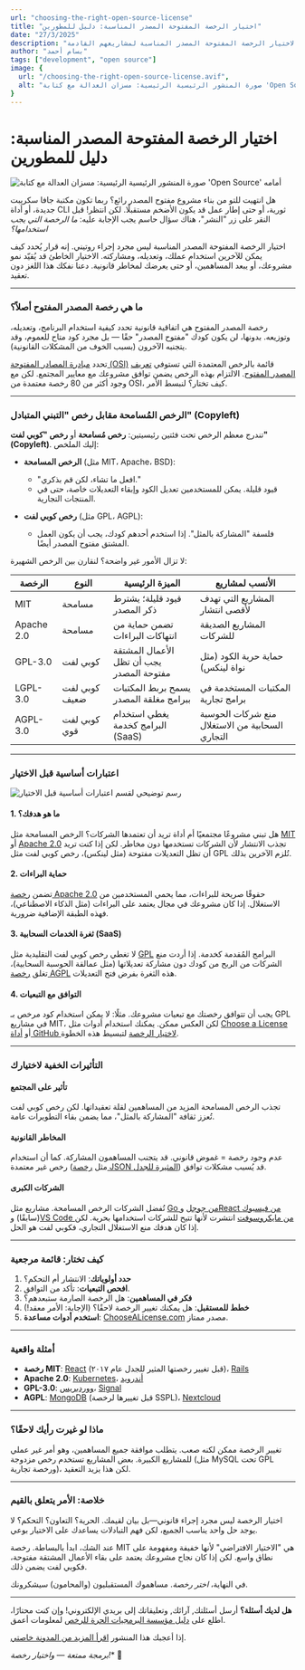 ```yaml
---
url: "choosing-the-right-open-source-license"
title: "اختيار الرخصة المفتوحة المصدر المناسبة: دليل للمطورين"
date: "27/3/2025"
description: "دليل للمطورين لاختيار الرخصة المفتوحة المصدر المناسبة لمشاريعهم القادمة"
author: "بسام أحمد"
tags: ["development", "open source"]
image: {
  url: "/choosing-the-right-open-source-license.avif",
  alt: "صورة المنشور الرئيسية الرئيسية: مسزان العدالة مع كتابة 'Open Source' أمامه"
}
---
```

# **اختيار الرخصة المفتوحة المصدر المناسبة: دليل للمطورين**  

![صورة المنشور الرئيسية الرئيسية: مسزان العدالة مع كتابة 'Open Source' أمامه](/choosing-the-right-open-source-license.avif)

هل انتهيت للتو من بناء مشروع مفتوح المصدر رائع؟ ربما تكون مكتبة جافا سكريبت جديدة، أو أداة CLI ثورية، أو حتى إطار عمل قد يكون الأضخم مستقبلًا. لكن انتظر! قبل النقر على زر "النشر"، هناك سؤال حاسم يجب الإجابة عليه: *ما الرخصة التي يجب استخدامها؟*  

اختيار الرخصة المفتوحة المصدر المناسبة ليس مجرد إجراء روتيني. إنه قرار يُحدد كيف يمكن للآخرين استخدام عملك، وتعديله، ومشاركته. الاختيار الخاطئ قد يُقيّد نمو مشروعك، أو يبعد المساهمين، أو حتى يعرضك لمخاطر قانونية. دعنا نفكك هذا اللغز دون تعقيد.  

---

### **ما هي رخصة المصدر المفتوح أصلاً؟**  

رخصة المصدر المفتوح هي اتفاقية قانونية تحدد كيفية استخدام البرنامج، وتعديله، وتوزيعه. بدونها، لن يكون كودك "مفتوح المصدر" حقًا — بل مجرد كود متاح للعموم، وقد يتجنبه الآخرون (بسبب الخوف من المشكلات القانونية).  

تحدد [مبادرة المصادر المفتوحة (OSI)](https://opensource.org/licenses) قائمة بالرخص المعتمدة التي تستوفي [تعريف المصدر المفتوح](https://opensource.org/osd). الالتزام بهذه الرخص يضمن توافق مشروعك مع معايير المجتمع. لكن مع وجود أكثر من 80 رخصة معتمدة من OSI، كيف تختار؟ لنبسط الأمر.  

---

### **الرخص المُسامحة مقابل رخص "التبني المتبادل" (Copyleft)**  

تندرج معظم الرخص تحت فئتين رئيسيتين: **رخص مُسامحة** أو **رخص "كوبي لفت" (Copyleft)**. إليك الملخص:  

- **الرخص المسامحة** (مثل MIT، Apache، BSD):  
  - "افعل ما تشاء، لكن قم بذكري."  
  - قيود قليلة. يمكن للمستخدمين تعديل الكود وإبقاء التعديلات خاصة، حتى في المنتجات التجارية.  

- **رخص كوبي لفت** (مثل GPL، AGPL):  
  - فلسفة "المشاركة بالمثل". إذا استخدم أحدهم كودك، يجب أن يكون العمل المشتق مفتوح المصدر أيضًا.  

لا تزال الأمور غير واضحة؟ لنقارن بين الرخص الشهيرة:  

| **الرخصة** | **النوع**         | **الميزة الرئيسية**                          | **الأنسب لمشاريع**                            |  
|------------|-------------------|----------------------------------------------|-----------------------------------------------|  
| MIT        | مسامحة           | قيود قليلة؛ يشترط ذكر المصدر                  | المشاريع التي تهدف لأقصى انتشار               |  
| Apache 2.0 | مسامحة           | تضمن حماية من انتهاكات البراءات               | المشاريع الصديقة للشركات                      |  
| GPL-3.0    | كوبي لفت         | الأعمال المشتقة يجب أن تظل مفتوحة المصدر      | حماية حرية الكود (مثل نواة لينكس)              |  
| LGPL-3.0   | كوبي لفت ضعيف    | يسمح بربط المكتبات ببرامج مغلقة المصدر        | المكتبات المستخدمة في برامج تجارية            |  
| AGPL-3.0   | كوبي لفت قوي     | يغطي استخدام البرامج كخدمة (SaaS)            | منع شركات الحوسبة السحابية من الاستغلال التجاري |  

---

### **اعتبارات أساسية قبل الاختيار**  

![رسم توضيحي لقسم اعتبارات أساسية قبل الاختيار](/key-considerations-before-you-commit-ar.svg)

#### 1. **ما هو هدفك؟**  
هل تبني مشروعًا مجتمعيًا أم أداة تريد أن تعتمدها الشركات؟ الرخص المسامحة مثل [MIT](http://opensource.org/license/mit) أو [Apache 2.0](https://www.apache.org/licenses/LICENSE-2.0) تجذب الانتشار لأن الشركات تستخدمها دون مخاطر. لكن إذا كنت تريد أن تظل التعديلات مفتوحة (مثل لينكس)، رخص كوبي لفت مثل GPL تُلزم الآخرين بذلك.  

#### 2. **حماية البراءات**  
تضمن [رخصة Apache 2.0](https://www.apache.org/licenses/LICENSE-2.0) حقوقًا صريحة للبراءات، مما يحمي المستخدمين من الاستغلال. إذا كان مشروعك في مجال يعتمد على البراءات (مثل الذكاء الاصطناعي)، فهذه الطبقة الإضافية ضرورية.  

#### 3. **ثغرة الخدمات السحابية (SaaS)**  
لا تغطي رخص كوبي لفت التقليدية مثل [GPL](https://www.gnu.org/licenses/gpl-3.0.en.html) البرامج المُقدمة كخدمة. إذا أردت منع الشركات من الربح من كودك دون مشاركة تعديلاتها (مثل عمالقة الحوسبة السحابية)، تغلق [رخصة AGPL](https://www.gnu.org/licenses/agpl-3.0) هذه الثغرة بفرض فتح التعديلات.  

#### 4. **التوافق مع التبعيات**  
يجب أن تتوافق رخصتك مع تبعيات مشروعك. مثلًا: لا يمكن استخدام كود مرخص بـ GPL في مشاريع MIT، لكن العكس ممكن. يمكنك استخدام أدوات مثل [Choose a License](https://choosealicense.com/) أو [أداة GitHub لاختيار الرخصة](https://docs.github.com/ar/repositories/managing-your-repositorys-settings-and-features/customizing-your-repository/licensing-a-repository) لتبسيط هذه الخطوة.  

---

### **التأثيرات الخفية لاختيارك**  

#### **تأثير على المجتمع**  
تجذب الرخص المسامحة المزيد من المساهمين لقلة تعقيداتها. لكن رخص كوبي لفت تُعزز ثقافة "المشاركة بالمثل"، مما يضمن بقاء التطويرات عامة.  

#### **المخاطر القانونية**  
عدم وجود رخصة = غموض قانوني. قد يتجنب المساهمون المشاركة. كما أن استخدام رخص غير معتمدة (مثل [رخصة JSON المثيرة للجدل](https://www.json.org/license.html)) قد يُسبب مشكلات توافق.  

#### **الشركات الكبرى**  
تُفضل الشركات الرخص المسامحة. مشاريع مثل [Go من جوجل](https://go.dev/) و[React من فيسبوك](https://github.com/facebook/react) (سابقًا) و[VS Code من مايكروسوفت](https://code.visualstudio.com/) انتشرت لأنها تتيح للشركات استخدامها بحرية. لكن إذا كان هدفك منع الاستغلال التجاري، فكوبي لفت هو الحل.  

---

### **كيف تختار: قائمة مرجعية**  

1. **حدد أولوياتك**: الانتشار أم التحكم؟  
2. **افحص التبعيات**: تأكد من التوافق.  
3. **فكر في المساهمين**: هل الرخصة الصارمة ستبعدهم؟  
4. **خطط للمستقبل**: هل يمكنك تغيير الرخصة لاحقًا؟ (الإجابة: الأمر معقد!)  
5. **استخدم أدوات مساعدة**: [ChooseALicense.com](https://choosealicense.com/) مصدر ممتاز.  

---

### **أمثلة واقعية**  

- **رخصة MIT**: [React](https://github.com/facebook/react) (قبل تغيير رخصتها المثير للجدل عام ٢٠١٧)، [Rails](https://github.com/rails/rails)  
- **Apache 2.0**: [Kubernetes](https://github.com/kubernetes/kubernetes)، [أندرويد](https://source.android.com/)  
- **GPL-3.0**: [ووردبريس](https://wordpress.org/about/gpl/)، [Signal](https://github.com/signalapp)  
- **AGPL**: [MongoDB](https://www.mongodb.com/community/licensing) (قبل تغييرها لرخصة SSPL)، [Nextcloud](https://nextcloud.com/)  

---

### **ماذا لو غيرت رأيك لاحقًا؟**  

تغيير الرخصة ممكن لكنه صعب. يتطلب موافقة جميع المساهمين، وهو أمر غير عملي للمشاريع الكبيرة. بعض المشاريع تستخدم رخص مزدوجة (مثل MySQL تحت GPL ورخصة تجارية)، لكن هذا يزيد التعقيد.  

---

### **خلاصة: الأمر يتعلق بالقيم**  

اختيار الرخصة ليس مجرد إجراء قانوني—بل بيان لقيمك. الحرية؟ التعاون؟ التحكم؟ لا يوجد حل واحد يناسب الجميع، لكن فهم التبادلات يساعدك على الاختيار بوعي.  

عند الشك، ابدأ بالبساطة. رخصة MIT هي "الاختيار الافتراضي" لأنها خفيفة ومفهومة على نطاق واسع. لكن إذا كان نجاح مشروعك يعتمد على بقاء الأعمال المشتقة مفتوحة، فكوبي لفت يضمن ذلك.  

في النهاية، *اختر رخصة*. مساهموك المستقبليون (والمحامون) سيشكرونك.  

---  

**هل لديك أسئلة؟** أرسل أسئلتك, آرائك, وتعليقاتك إلى بريدي الإلكتروني! وإن كنت محتارًا، اطلع على [دليل مؤسسة البرمجيات الحرة للرخص](https://www.gnu.org/licenses/license-recommendations.html) لمعلومات أعمق.  

إذا أعجبك هذا المنشور [اقرأ المزيد من المدونة خاصتي](ar/blog/).

*برمجة ممتعة — واختيار رخصة!** 🚀
